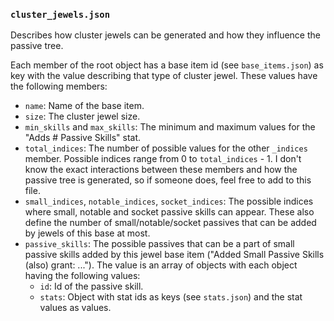 ### `cluster_jewels.json`

Describes how cluster jewels can be generated and how they influence the passive tree.

Each member of the root object has a base item id (see `base_items.json`) as key with the value describing that type
of cluster jewel. These values have the following members:

- `name`: Name of the base item.
- `size`: The cluster jewel size.
- `min_skills` and `max_skills`: The minimum and maximum values for the "Adds # Passive Skills" stat.
- `total_indices`: The number of possible values for the other `_indices` member. Possible indices range from 0 to
  `total_indices` - 1. I don't know the exact interactions between these members and how the passive tree is generated,
  so if someone does, feel free to add to this file.
- `small_indices`, `notable_indices`, `socket_indices`: The possible indices where small, notable and socket passive
  skills can appear. These also define the number of small/notable/socket passives that can be added by jewels of this
  base at most.
- `passive_skills`: The possible passives that can be a part of small passive skills added by this jewel base item
  ("Added Small Passive Skills (also) grant: ...").
  The value is an array of objects with each object having the following values:
  - `id`: Id of the passive skill.
  - `stats`: Object with stat ids as keys (see `stats.json`) and the stat values as values.
